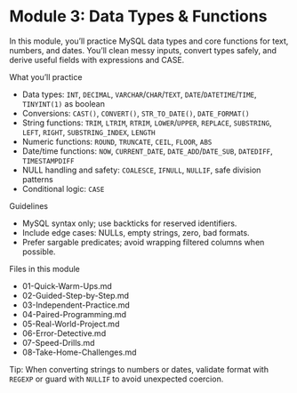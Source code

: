 # Module 3: Data Types & Functions

In this module, you’ll practice MySQL data types and core functions for text, numbers, and dates. You’ll clean messy inputs, convert types safely, and derive useful fields with expressions and CASE.

What you’ll practice
- Data types: `INT`, `DECIMAL`, `VARCHAR`/`CHAR`/`TEXT`, `DATE`/`DATETIME`/`TIME`, `TINYINT(1)` as boolean
- Conversions: `CAST()`, `CONVERT()`, `STR_TO_DATE()`, `DATE_FORMAT()`
- String functions: `TRIM`, `LTRIM`, `RTRIM`, `LOWER`/`UPPER`, `REPLACE`, `SUBSTRING`, `LEFT`, `RIGHT`, `SUBSTRING_INDEX`, `LENGTH`
- Numeric functions: `ROUND`, `TRUNCATE`, `CEIL`, `FLOOR`, `ABS`
- Date/time functions: `NOW`, `CURRENT_DATE`, `DATE_ADD`/`DATE_SUB`, `DATEDIFF`, `TIMESTAMPDIFF`
- NULL handling and safety: `COALESCE`, `IFNULL`, `NULLIF`, safe division patterns
- Conditional logic: `CASE`

Guidelines
- MySQL syntax only; use backticks for reserved identifiers.
- Include edge cases: NULLs, empty strings, zero, bad formats.
- Prefer sargable predicates; avoid wrapping filtered columns when possible.

Files in this module
- 01-Quick-Warm-Ups.md
- 02-Guided-Step-by-Step.md
- 03-Independent-Practice.md
- 04-Paired-Programming.md
- 05-Real-World-Project.md
- 06-Error-Detective.md
- 07-Speed-Drills.md
- 08-Take-Home-Challenges.md

Tip: When converting strings to numbers or dates, validate format with `REGEXP` or guard with `NULLIF` to avoid unexpected coercion.
